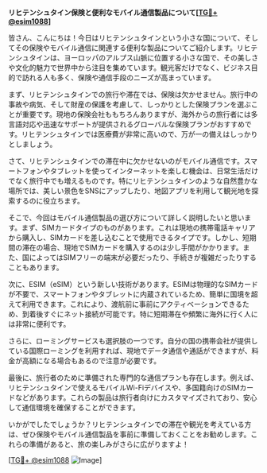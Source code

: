 **リヒテンシュタイン保険と便利なモバイル通信製品について[[TG💪+ @esim1088](https://t.me/s/esim1088)]**

皆さん、こんにちは！今日はリヒテンシュタインという小さな国について、そしてその保険やモバイル通信に関連する便利な製品についてご紹介します。リヒテンシュタインは、ヨーロッパのアルプス山脈に位置する小さな国で、その美しさや文化的魅力で世界中から注目を集めています。観光客だけでなく、ビジネス目的で訪れる人も多く、保険や通信手段のニーズが高まっています。

まず、リヒテンシュタインでの旅行や滞在では、保険は欠かせません。旅行中の事故や病気、そして財産の保護を考慮して、しっかりとした保険プランを選ぶことが重要です。現地の保険会社ももちろんありますが、海外からの旅行者には多言語対応や迅速なサポートが提供されるグローバルな保険プランがおすすめです。リヒテンシュタインでは医療費が非常に高いので、万が一の備えはしっかりとしましょう。

さて、リヒテンシュタインでの滞在中に欠かせないのがモバイル通信です。スマートフォンやタブレットを使ってインターネットを楽しむ機会は、日常生活だけでなく旅行中でも増えるものです。特にリヒテンシュタインのような自然豊かな場所では、美しい景色をSNSにアップしたり、地図アプリを利用して観光地を探索するのに役立ちます。

そこで、今回はモバイル通信製品の選び方について詳しく説明したいと思います。まず、SIMカードタイプのものがあります。これは現地の携帯電話キャリアから購入し、SIMカードを差し込むことで使用できるタイプです。しかし、短期間の滞在の場合、現地でSIMカードを購入するのは少し手間がかかります。また、国によってはSIMフリーの端末が必要だったり、手続きが複雑だったりすることもあります。

次に、ESIM（eSIM）という新しい技術があります。ESIMは物理的なSIMカードが不要で、スマートフォンやタブレットに内蔵されているため、簡単に国境を超えて利用できます。これにより、渡航前に事前にアクティベーションできるため、到着後すぐにネット接続が可能です。特に短期滞在や頻繁に海外に行く人には非常に便利です。

さらに、ローミングサービスも選択肢の一つです。自分の国の携帯会社が提供している国際ローミングを利用すれば、現地でデータ通信や通話ができますが、料金が高額になる場合もあるので注意が必要です。

最後に、旅行者のために準備された専門的な通信プランも存在します。例えば、リヒテンシュタインで使えるモバイルWi-Fiデバイスや、多国籍向けのSIMカードなどがあります。これらの製品は旅行者向けにカスタマイズされており、安心して通信環境を確保することができます。

いかがでしたでしょうか？リヒテンシュタインでの滞在や観光を考えている方は、ぜひ保険やモバイル通信製品を事前に準備しておくことをお勧めします。これらの準備があると、旅の楽しみがさらに広がりますよ！

[[TG💪+ @esim1088](https://t.me/s/esim1088) ![Image](https://i.postimg.cc/Y0z9fWf4/image.png)]